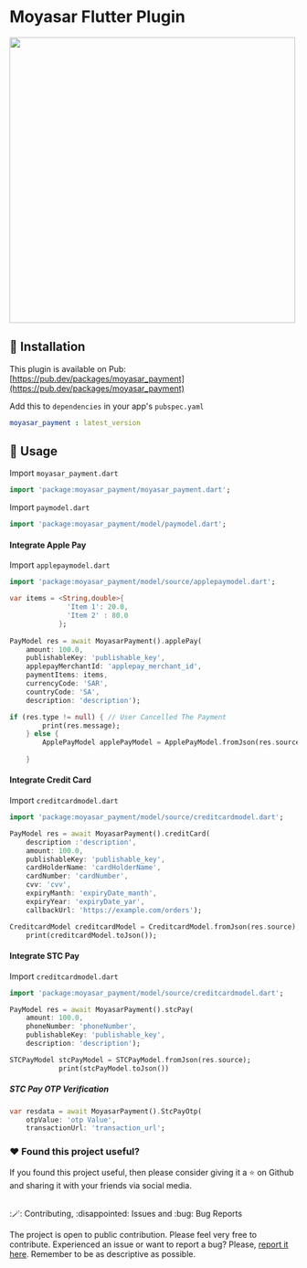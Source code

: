 # Moyasar Flutter Plugin

<img src="[https://github.com/mahmmd/moyasar_payment/blob/main/moyasar-flutter.png](https://mohammed-dev.com/moyasar-flutter.png)" width="500" />

## :rocket: Installation

This plugin is available on Pub: [https://pub.dev/packages/moyasar_payment](https://pub.dev/packages/moyasar_payment)

Add this to `dependencies` in your app's `pubspec.yaml`

```yaml
moyasar_payment : latest_version
```

## :bookmark: Usage

<!-- Sample code to integrate can be found in [example/lib/main.dart](example/lib/main.dart). -->
Import `moyasar_payment.dart`

```dart
import 'package:moyasar_payment/moyasar_payment.dart';
```
Import `paymodel.dart`

```dart
import 'package:moyasar_payment/model/paymodel.dart';
```

#### Integrate Apple Pay

Import `applepaymodel.dart`

```dart
import 'package:moyasar_payment/model/source/applepaymodel.dart';
```

```dart
var items = <String,double>{
              'Item 1': 20.0,
              'Item 2' : 80.0
            };
                          
PayModel res = await MoyasarPayment().applePay(
    amount: 100.0, 
    publishableKey: 'publishable_key', 
    applepayMerchantId: 'applepay_merchant_id', 
    paymentItems: items, 
    currencyCode: 'SAR', 
    countryCode: 'SA',
    description: 'description');

if (res.type != null) { // User Cancelled The Payment
        print(res.message);
    } else {
        ApplePayModel applePayModel = ApplePayModel.fromJson(res.source);
    
    }
```

#### Integrate Credit Card
Import `creditcardmodel.dart`

```dart
import 'package:moyasar_payment/model/source/creditcardmodel.dart';
```

```dart
PayModel res = await MoyasarPayment().creditCard(
    description :'description', 
    amount: 100.0, 
    publishableKey: 'publishable_key', 
    cardHolderName: 'cardHolderName', 
    cardNumber: 'cardNumber', 
    cvv: 'cvv', 
    expiryManth: 'expiryDate_manth', 
    expiryYear: 'expiryDate_yar', 
    callbackUrl: 'https://example.com/orders');

CreditcardModel creditcardModel = CreditcardModel.fromJson(res.source);
    print(creditcardModel.toJson());
```

#### Integrate STC Pay
Import `creditcardmodel.dart`

```dart
import 'package:moyasar_payment/model/source/creditcardmodel.dart';
```

```dart
PayModel res = await MoyasarPayment().stcPay(
    amount: 100.0, 
    phoneNumber: 'phoneNumber', 
    publishableKey: 'publishable_key',
    description: 'description');

STCPayModel stcPayModel = STCPayModel.fromJson(res.source);
            print(stcPayModel.toJson())

```
##### STC Pay OTP Verification
```dart
var resdata = await MoyasarPayment().StcPayOtp(
    otpValue: 'otp Value',
    transactionUrl: 'transaction_url';
```

### :heart:  Found this project useful?

If you found this project useful, then please consider giving it a :star:  on Github and sharing it with your friends via social media.

<br>
:🪄: Contributing, :disappointed: Issues and :bug: Bug Reports

The project is open to public contribution. Please feel very free to contribute.
Experienced an issue or want to report a bug? Please, [report it here](https://github.com/mahmmd/moyasar_payment/issues). Remember to be as descriptive as possible.

